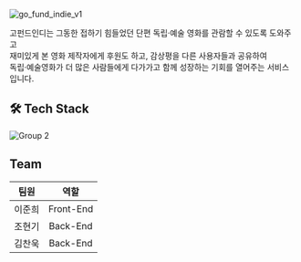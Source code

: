 ![go_fund_indie_v1](https://user-images.githubusercontent.com/45745049/138047353-65c086f3-275a-4d14-89a3-700b0cf21656.png)

고펀드인디는 그동한 접하기 힘들었던 단편 독립·예술 영화를 관람할 수 있도록 도와주고<br>
재미있게 본 영화 제작자에게 후원도 하고, 감상평을 다른 사용자들과 공유하여<br>
독립·예술영화가 더 많은 사람들에게 다가가고 함께 성장하는 기회를 열어주는 서비스 입니다.


## 🛠 Tech Stack
![Group 2](https://user-images.githubusercontent.com/45745049/138052835-c7612bf2-530b-4bb0-98ea-69583f4660e6.png)

## Team

| 팀원 | 역할 |
| :---: | :---: |
| 이준희 | Front-End |
| 조현기 | Back-End |
| 김찬욱 | Back-End |
